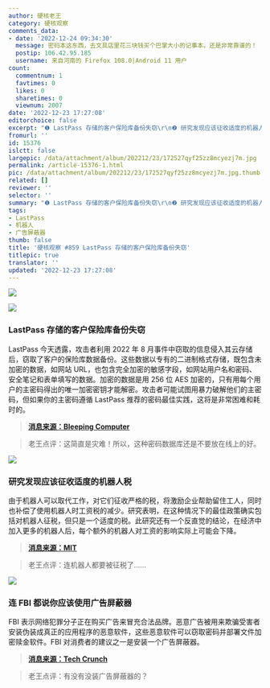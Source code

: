 ```yaml
---
author: 硬核老王
category: 硬核观察
comments_data:
- date: '2022-12-24 09:34:30'
  message: 密码本这东西，去文具店里花三块钱买个巴掌大小的记事本。还是非常靠谱的！
  postip: 106.42.95.185
  username: 来自河南的 Firefox 108.0|Android 11 用户
count:
  commentnum: 1
  favtimes: 0
  likes: 0
  sharetimes: 0
  viewnum: 2007
date: '2022-12-23 17:27:08'
editorchoice: false
excerpt: "❶ LastPass 存储的客户保险库备份失窃\r\n❷ 研究发现应该征收适度的机器人税\r\n❸ 连 FBI 都说你应该使用广告屏蔽器"
fromurl: ''
id: 15376
islctt: false
largepic: /data/attachment/album/202212/23/172527qyf25zz8mcyezj7m.jpg
permalink: /article-15376-1.html
pic: /data/attachment/album/202212/23/172527qyf25zz8mcyezj7m.jpg.thumb.jpg
related: []
reviewer: ''
selector: ''
summary: "❶ LastPass 存储的客户保险库备份失窃\r\n❷ 研究发现应该征收适度的机器人税\r\n❸ 连 FBI 都说你应该使用广告屏蔽器"
tags:
- LastPass
- 机器人
- 广告屏蔽器
thumb: false
title: '硬核观察 #859 LastPass 存储的客户保险库备份失窃'
titlepic: true
translator: ''
updated: '2022-12-23 17:27:08'
---
```


![](/data/attachment/album/202212/23/172527qyf25zz8mcyezj7m.jpg)


![](/data/attachment/album/202212/23/172542pkd2inci3fyo72yf.jpg)


### LastPass 存储的客户保险库备份失窃


LastPass 今天透露，攻击者利用 2022 年 8 月事件中窃取的信息侵入其云存储后，窃取了客户的保险库数据备份。这些数据以专有的二进制格式存储，既包含未加密的数据，如网站 URL，也包含完全加密的敏感字段，如网站用户名和密码、安全笔记和表单填写的数据。加密的数据是用 256 位 AES 加密的，只有用每个用户的主密码得出的唯一加密密钥才能解密。攻击者可能试图用暴力破解他们的主密码，但如果你的主密码遵循 LastPass 推荐的密码最佳实践，这将是非常困难和耗时的。



> 
> **[消息来源：Bleeping Computer](https://www.bleepingcomputer.com/news/security/lastpass-hackers-stole-customer-vault-data-in-cloud-storage-breach/)**
> 
> 
> 



> 
> 老王点评：这简直是灾难！所以，这种密码数据库还是不要放在线上的好。
> 
> 
> 


![](/data/attachment/album/202212/23/172639a0wpryadzgdg6zp7.jpg)


### 研究发现应该征收适度的机器人税


由于机器人可以取代工作，对它们征收严格的税，将激励企业帮助留住工人，同时也补偿了使用机器人时工资税的减少。研究表明，在这种情况下的最佳政策确实包括对机器人征税，但只是一个适度的税。此研究还有一个反直觉的结论，在经济中加入更多的机器人后，每个额外的机器人对工资的影响实际上可能会下降。



> 
> **[消息来源：MIT](https://news.mit.edu/2022/robot-tax-income-inequality-1221)**
> 
> 
> 



> 
> 老王点评：连机器人都要被征税了……
> 
> 
> 


![](/data/attachment/album/202212/23/172647d500bef12t1ehefa.jpg)


### 连 FBI 都说你应该使用广告屏蔽器


FBI 表示网络犯罪分子正在购买广告来冒充合法品牌。恶意广告被用来欺骗受害者安装伪装成真正的应用程序的恶意软件，这些恶意软件可以窃取密码并部署文件加密赎金软件。FBI 对消费者的建议之一是安装一个广告屏蔽器。



> 
> **[消息来源：Tech Crunch](https://techcrunch.com/2022/12/22/fbi-ad-blocker/)**
> 
> 
> 



> 
> 老王点评：有没有没装广告屏蔽器的？
> 
> 
>